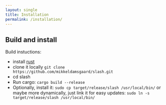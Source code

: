 ```yaml
---
layout: single
title: Installation
permalink: /installation/
---
```

## Build and install
Build instuctions:
* install [rust](https://www.rust-lang.org/tools/install)
* clone it locally ``git clone https://github.com/mikkeldamsgaard/slash.git``
* cd slash
* Run cargo: ``cargo build --release``
* Optionally, install it: ``sudo cp target/release/slash /usr/local/bin/`` or
  maybe more dynamically, just link it for easy updates: ``sudo ln -s target/release/slash /usr/local/bin/``
